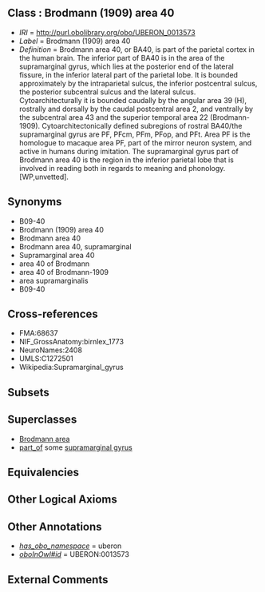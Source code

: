 
## Class : Brodmann (1909) area 40

 * *IRI* = http://purl.obolibrary.org/obo/UBERON_0013573
 * *Label* = Brodmann (1909) area 40
 * *Definition* = Brodmann area 40, or BA40, is part of the parietal cortex in the human brain. The inferior part of BA40 is in the area of the supramarginal gyrus, which lies at the posterior end of the lateral fissure, in the inferior lateral part of the parietal lobe. It is bounded approximately by the intraparietal sulcus, the inferior postcentral sulcus, the posterior subcentral sulcus and the lateral sulcus. Cytoarchitecturally it is bounded caudally by the angular area 39 (H), rostrally and dorsally by the caudal postcentral area 2, and ventrally by the subcentral area 43 and the superior temporal area 22 (Brodmann-1909). Cytoarchitectonically defined subregions of rostral BA40/the supramarginal gyrus are PF, PFcm, PFm, PFop, and PFt. Area PF is the homologue to macaque area PF, part of the mirror neuron system, and active in humans during imitation. The supramarginal gyrus part of Brodmann area 40 is the region in the inferior parietal lobe that is involved in reading both in regards to meaning and phonology. [WP,unvetted].

## Synonyms

 * B09-40
 * Brodmann (1909) area 40
 * Brodmann area 40
 * Brodmann area 40, supramarginal
 * Supramarginal area 40
 * area 40 of Brodmann
 * area 40 of Brodmann-1909
 * area supramarginalis
 * B09-40

## Cross-references

 * FMA:68637
 * NIF_GrossAnatomy:birnlex_1773
 * NeuroNames:2408
 * UMLS:C1272501
 * Wikipedia:Supramarginal_gyrus

## Subsets


## Superclasses

 * [Brodmann area](../../UBERON/29/UBERON_0013529.md)
 * [part_of](../../BFO/50/BFO_0000050.md) some [supramarginal gyrus](../../UBERON/88/UBERON_0002688.md)

## Equivalencies


## Other Logical Axioms


## Other Annotations

 * *[has_obo_namespace](../../ce/oboInOwl#hasOBONamespace.md)* = uberon
 * *[oboInOwl#id](../../id/oboInOwl#id.md)* = UBERON:0013573

## External Comments


